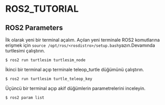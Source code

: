 # ROS2_TUTORIAL
## ROS2 Parameters
İlk olarak yeni bir terminal açalım. Açılan yeni terminale ROS2 komutlarına erişmek için ```source /opt/ros/<rosdistro>/setup.bash```yazın.Devamında turtlesimi çalıştırın.
```
$ ros2 run turtlesim turtlesim_node
```
İkinci bir terminal açıp terminale teleop_turtle düğümünü çalıştırın.
```
$ ros2 run turtlesim turtle_teleop_key
```
Üçüncü bir terminal açıp akif düğümlerin parametrelerini inceleyin.
```
$ ros2 param list
```
